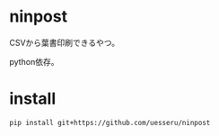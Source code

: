 # ninpost
CSVから葉書印刷できるやつ。

python依存。

# install

```sh
pip install git+https://github.com/uesseru/ninpost
```
